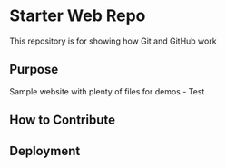 # Starter Web Repo

This repository is for showing how Git and GitHub work

## Purpose

Sample website with plenty of files for demos - Test

## How to Contribute

## Deployment

